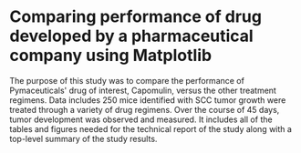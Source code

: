 # Comparing performance of drug developed by a pharmaceutical company using Matplotlib 
The purpose of this study was to compare the performance of Pymaceuticals' drug of interest, Capomulin, versus the other treatment regimens.
Data includes 250 mice identified with SCC tumor growth were treated through a variety of drug regimens. Over the course of 45 days, tumor development was observed and measured.
It includes all of the tables and figures needed for the technical report of the study along with a top-level summary of the study results.
